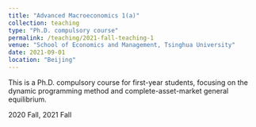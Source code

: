 ```yaml
---
title: "Advanced Macroeconomics 1(a)"
collection: teaching
type: "Ph.D. compulsory course"
permalink: /teaching/2021-fall-teaching-1
venue: "School of Economics and Management, Tsinghua University"
date: 2021-09-01
location: "Beijing"
---
```


This is a Ph.D. compulsory course for first-year students, focusing on the dynamic programming method and complete-asset-market general equilibrium.

2020 Fall, 2021 Fall
